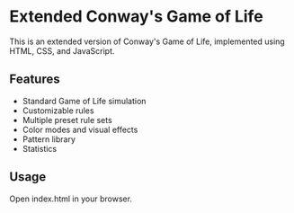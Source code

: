 # Extended Conway's Game of Life

This is an extended version of Conway's Game of Life, implemented using HTML, CSS, and JavaScript.

## Features

- Standard Game of Life simulation
- Customizable rules
- Multiple preset rule sets
- Color modes and visual effects
- Pattern library
- Statistics

## Usage

Open index.html in your browser.
